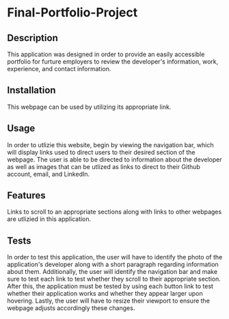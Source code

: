 # Final-Portfolio-Project


## Description

This application was designed in order to provide an easily accessible portfolio for furture employers to review the developer's information, work, experience, and contact information.

## Installation
This webpage can be used by utilizing its appropriate link. 


## Usage

In order to utlizie this website, begin by viewing the navigation bar, which will display links used to direct users to their desired section of the webpage. The user is able to be directed to information about the developer as well as images that can be utlized as links to direct to their Github account, email, and LinkedIn. 


## Features

Links to scroll to an appropriate sections along with links to other webpages are utlizied in this application.


## Tests

In order to test this application, the user will have to identify the photo of the application's developer along with a short paragraph regarding information about them. Additionally, the user will identify the navigation bar and make sure to test each link to test whether they scroll to their appropriate section. After this, the application must be tested by using each button link to test whether their application works and whether they appear larger upon hovering. Lastly, the user will have to resize their viewport to ensure the webpage adjusts accordingly these changes. 






